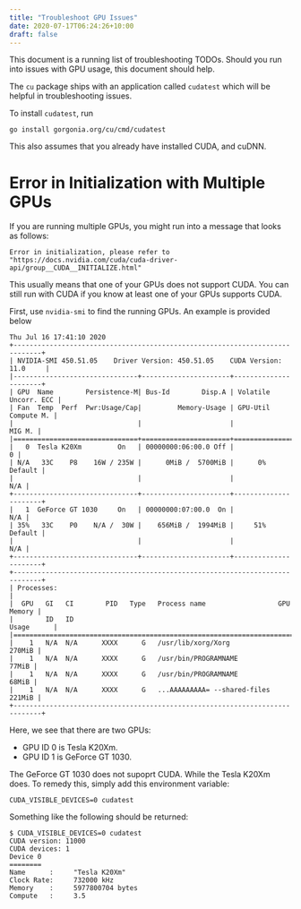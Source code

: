 ```yaml
---
title: "Troubleshoot GPU Issues"
date: 2020-07-17T06:24:26+10:00
draft: false
---
```


This document is a running list of troubleshooting TODOs. Should you run into issues with GPU usage, this document should help.


The `cu` package ships with an application called `cudatest` which will be helpful in troubleshooting issues.

To install `cudatest`, run

```shell
go install gorgonia.org/cu/cmd/cudatest
```

This also assumes that you already have installed CUDA, and cuDNN.


# Error in Initialization with Multiple GPUs #

If you are running multiple GPUs, you might run into a message that looks as follows:

```shell
Error in initialization, please refer to "https://docs.nvidia.com/cuda/cuda-driver-api/group__CUDA__INITIALIZE.html"
```


This usually means that one of your GPUs does not support CUDA. You can still run with CUDA if you know at least one of your GPUs supports CUDA.

First, use `nvidia-smi` to find the running GPUs. An example is provided below

```shell
Thu Jul 16 17:41:10 2020
+-----------------------------------------------------------------------------+
| NVIDIA-SMI 450.51.05    Driver Version: 450.51.05    CUDA Version: 11.0     |
|-------------------------------+----------------------+----------------------+
| GPU  Name        Persistence-M| Bus-Id        Disp.A | Volatile Uncorr. ECC |
| Fan  Temp  Perf  Pwr:Usage/Cap|         Memory-Usage | GPU-Util  Compute M. |
|                               |                      |               MIG M. |
|===============================+======================+======================|
|   0  Tesla K20Xm         On   | 00000000:06:00.0 Off |                    0 |
| N/A   33C    P8    16W / 235W |      0MiB /  5700MiB |      0%      Default |
|                               |                      |                  N/A |
+-------------------------------+----------------------+----------------------+
|   1  GeForce GT 1030     On   | 00000000:07:00.0  On |                  N/A |
| 35%   33C    P0    N/A /  30W |    656MiB /  1994MiB |     51%      Default |
|                               |                      |                  N/A |
+-------------------------------+----------------------+----------------------+
+-----------------------------------------------------------------------------+
| Processes:                                                                  |
|  GPU   GI   CI        PID   Type   Process name                  GPU Memory |
|        ID   ID                                                   Usage      |
|=============================================================================|
|    1   N/A  N/A      XXXX      G   /usr/lib/xorg/Xorg                270MiB |
|    1   N/A  N/A      XXXX      G   /usr/bin/PROGRAMNAME               77MiB |
|    1   N/A  N/A      XXXX      G   /usr/bin/PROGRAMNAME               68MiB |
|    1   N/A  N/A      XXXX      G   ...AAAAAAAAA= --shared-files      221MiB |
+-----------------------------------------------------------------------------+
```

Here, we see that there are two GPUs:

* GPU ID 0 is Tesla K20Xm.
* GPU ID 1 is GeForce GT 1030.

The GeForce GT 1030 does not supoprt CUDA. While the Tesla K20Xm does. To remedy this, simply add this environment variable:

```shell
CUDA_VISIBLE_DEVICES=0 cudatest
```

Something like the following should be returned:

```shell
$ CUDA_VISIBLE_DEVICES=0 cudatest
CUDA version: 11000
CUDA devices: 1
Device 0
========
Name      :     "Tesla K20Xm"
Clock Rate:     732000 kHz
Memory    :     5977800704 bytes
Compute   :     3.5
```
